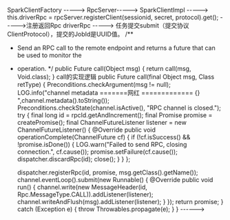 SparkClientFactory
-----> RpcServer-----> SparkClientImpl
-----> this.driverRpc = rpcServer.registerClient(sessionid, secret, protocol).get();
----->注册返回Rpc driverRpc
-----> 任务提交submit（提交协议ClientProtocol），提交的JobId是UUID值。 /**
* Send an RPC call to the remote endpoint and returns a future that can be used to monitor the
* operation.
  */
  public Future<Void> call(Object msg) {
  return call(msg, Void.class);
  }
  call的实现逻辑
  public <T> Future<T> call(final Object msg, Class<T> retType) {
  Preconditions.checkArgument(msg != null);
  LOG.info("channel metadata =======网红  ============= {} ",channel.metadata().toString());
  Preconditions.checkState(channel.isActive(), "RPC channel is closed.");
  try {
  final long id = rpcId.getAndIncrement();
  final Promise<T> promise = createPromise();
  final ChannelFutureListener listener = new ChannelFutureListener() {
  @Override
  public void operationComplete(ChannelFuture cf) {
  if (!cf.isSuccess() && !promise.isDone()) {
  LOG.warn("Failed to send RPC, closing connection.", cf.cause());
  promise.setFailure(cf.cause());
  dispatcher.discardRpc(id);
  close();
  }
  }
  };

  dispatcher.registerRpc(id, promise, msg.getClass().getName());
  channel.eventLoop().submit(new Runnable() {
  @Override
  public void run() {
  channel.write(new MessageHeader(id, Rpc.MessageType.CALL)).addListener(listener);
  channel.writeAndFlush(msg).addListener(listener);
  }
  });
  return promise;
  } catch (Exception e) {
  throw Throwables.propagate(e);
  }
  }
  ------>
